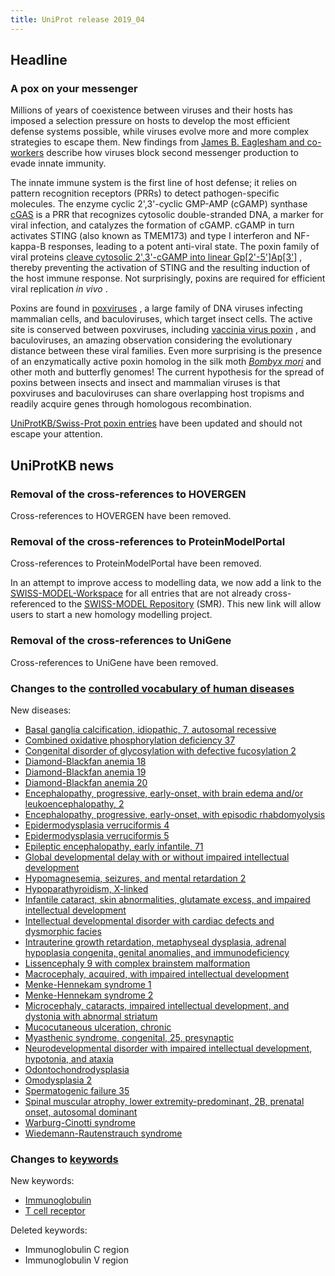 ```yaml
---
title: UniProt release 2019_04
---
```


## Headline

### A pox on your messenger

Millions of years of coexistence between viruses and their hosts has imposed a selection pressure on hosts to develop the most efficient defense systems possible, while viruses evolve more and more complex strategies to escape them. New findings from [James B. Eaglesham and co-workers](https://www.ncbi.nlm.nih.gov/pubmed/30728498) describe how viruses block second messenger production to evade innate immunity.

The innate immune system is the first line of host defense; it relies on pattern recognition receptors (PRRs) to detect pathogen-specific molecules. The enzyme cyclic 2',3'-cyclic GMP-AMP (cGAMP) synthase [cGAS](http://www.uniprot.org/uniprot/?query=gene:cgas+AND+reviewed:yes) is a PRR that recognizes cytosolic double-stranded DNA, a marker for viral infection, and catalyzes the formation of cGAMP. cGAMP in turn activates STING (also known as TMEM173) and type I interferon and NF-kappa-B responses, leading to a potent anti-viral state. The poxin family of viral proteins [cleave cytosolic 2',3'-cGAMP into linear Gp\[2'-5'\]Ap\[3'\]](https://www.rhea-db.org/reaction?id=59472) , thereby preventing the activation of STING and the resulting induction of the host immune response. Not surprisingly, poxins are required for efficient viral replication *in vivo* .

Poxins are found in [poxviruses](https://viralzone.expasy.org/174?outline=all%5Fby%5Fspecies) , a large family of DNA viruses infecting mammalian cells, and baculoviruses, which target insect cells. The active site is conserved between poxviruses, including [vaccinia virus poxin](http://www.uniprot.org/uniprot/Q01225) , and baculoviruses, an amazing observation considering the evolutionary distance between these viral families. Even more surprising is the presence of an enzymatically active poxin homolog in the silk moth [*Bombyx mori*](http://www.uniprot.org/taxonomy/7091) and other moth and butterfly genomes! The current hypothesis for the spread of poxins between insects and insect and mammalian viruses is that poxviruses and baculoviruses can share overlapping host tropisms and readily acquire genes through homologous recombination.

[UniProtKB/Swiss-Prot poxin entries](http://www.uniprot.org/uniprot/?query=name:poxin+AND+reviewed:yes) have been updated and should not escape your attention.

## UniProtKB news

### Removal of the cross-references to HOVERGEN

Cross-references to HOVERGEN have been removed.

### Removal of the cross-references to ProteinModelPortal

Cross-references to ProteinModelPortal have been removed.

In an attempt to improve access to modelling data, we now add a link to the [SWISS-MODEL-Workspace](https://swissmodel.expasy.org/interactive) for all entries that are not already cross-referenced to the [SWISS-MODEL Repository](https://swissmodel.expasy.org/repository) (SMR). This new link will allow users to start a new homology modelling project.

### Removal of the cross-references to UniGene

Cross-references to UniGene have been removed.

### Changes to the [controlled vocabulary of human diseases](http://www.uniprot.org/docs/humdisease)

New diseases:

-   [Basal ganglia calcification, idiopathic, 7, autosomal recessive](http://www.uniprot.org/diseases/DI-05477)
-   [Combined oxidative phosphorylation deficiency 37](http://www.uniprot.org/diseases/DI-05483)
-   [Congenital disorder of glycosylation with defective fucosylation 2](http://www.uniprot.org/diseases/DI-05480)
-   [Diamond-Blackfan anemia 18](http://www.uniprot.org/diseases/DI-05472)
-   [Diamond-Blackfan anemia 19](http://www.uniprot.org/diseases/DI-05473)
-   [Diamond-Blackfan anemia 20](http://www.uniprot.org/diseases/DI-05474)
-   [Encephalopathy, progressive, early-onset, with brain edema and/or leukoencephalopathy, 2](http://www.uniprot.org/diseases/DI-05478)
-   [Encephalopathy, progressive, early-onset, with episodic rhabdomyolysis](http://www.uniprot.org/diseases/DI-05486)
-   [Epidermodysplasia verruciformis 4](http://www.uniprot.org/diseases/DI-05470)
-   [Epidermodysplasia verruciformis 5](http://www.uniprot.org/diseases/DI-05471)
-   [Epileptic encephalopathy, early infantile, 71](http://www.uniprot.org/diseases/DI-05482)
-   [Global developmental delay with or without impaired intellectual development](http://www.uniprot.org/diseases/DI-05485)
-   [Hypomagnesemia, seizures, and mental retardation 2](http://www.uniprot.org/diseases/DI-05475)
-   [Hypoparathyroidism, X-linked](http://www.uniprot.org/diseases/DI-05492)
-   [Infantile cataract, skin abnormalities, glutamate excess, and impaired intellectual development](http://www.uniprot.org/diseases/DI-05490)
-   [Intellectual developmental disorder with cardiac defects and dysmorphic facies](http://www.uniprot.org/diseases/DI-05469)
-   [Intrauterine growth retardation, metaphyseal dysplasia, adrenal hypoplasia congenita, genital anomalies, and immunodeficiency](http://www.uniprot.org/diseases/DI-05489)
-   [Lissencephaly 9 with complex brainstem malformation](http://www.uniprot.org/diseases/DI-05481)
-   [Macrocephaly, acquired, with impaired intellectual development](http://www.uniprot.org/diseases/DI-05465)
-   [Menke-Hennekam syndrome 1](http://www.uniprot.org/diseases/DI-05487)
-   [Menke-Hennekam syndrome 2](http://www.uniprot.org/diseases/DI-05488)
-   [Microcephaly, cataracts, impaired intellectual development, and dystonia with abnormal striatum](http://www.uniprot.org/diseases/DI-05464)
-   [Mucocutaneous ulceration, chronic](http://www.uniprot.org/diseases/DI-05466)
-   [Myasthenic syndrome, congenital, 25, presynaptic](http://www.uniprot.org/diseases/DI-05479)
-   [Neurodevelopmental disorder with impaired intellectual development, hypotonia, and ataxia](http://www.uniprot.org/diseases/DI-05468)
-   [Odontochondrodysplasia](http://www.uniprot.org/diseases/DI-05493)
-   [Omodysplasia 2](http://www.uniprot.org/diseases/DI-05491)
-   [Spermatogenic failure 35](http://www.uniprot.org/diseases/DI-05484)
-   [Spinal muscular atrophy, lower extremity-predominant, 2B, prenatal onset, autosomal dominant](http://www.uniprot.org/diseases/DI-05467)
-   [Warburg-Cinotti syndrome](http://www.uniprot.org/diseases/DI-05476)
-   [Wiedemann-Rautenstrauch syndrome](http://www.uniprot.org/diseases/DI-05494)

### Changes to [keywords](http://www.uniprot.org/docs/keywlist)

New keywords:

-   [Immunoglobulin](http://www.uniprot.org/keywords/KW-1280)
-   [T cell receptor](http://www.uniprot.org/keywords/KW-1279)

Deleted keywords:

-   Immunoglobulin C region
-   Immunoglobulin V region
